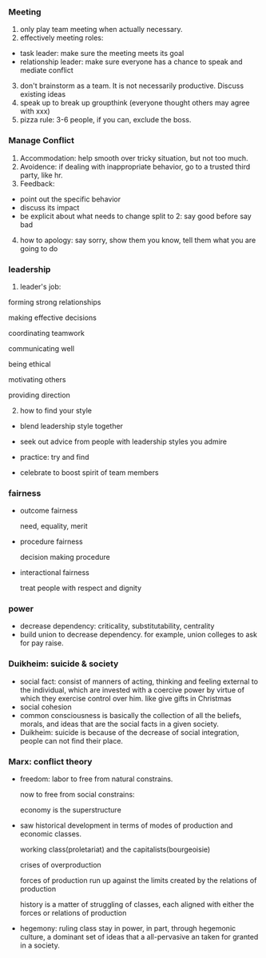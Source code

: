 ### Meeting
1. only play team meeting when actually necessary.
2. effectively
  meeting roles:
  - task leader: make sure the meeting meets its goal
  - relationship leader: make sure everyone has a chance to speak and mediate conflict
3. don't brainstorm as a team. It is not necessarily productive. Discuss existing ideas
4. speak up to break up groupthink
  (everyone thought others may agree with xxx)
5. pizza rule: 3-6 people, if you can, exclude the boss.

### Manage Conflict
1. Accommodation: help smooth over tricky situation, but not too much.
2. Avoidence: if dealing with inappropriate behavior, go to a trusted third party, like hr.
3. Feedback:
- point out the specific behavior
- discuss its impact
- be explicit about what needs to change
 split to 2: say good before say bad
 4. how to apology: say sorry, show them you know, tell them what you are going to do
 
### leadership

1. leader's job:

forming strong relationships

making effective decisions

coordinating teamwork

communicating well

being ethical

motivating others

providing direction

2. how to find your style

- blend leadership style together

- seek out advice from people with leadership styles you admire

- practice: try and find

- celebrate to boost spirit of team members



### fairness

- outcome fairness

  need, equality, merit

- procedure fairness

  decision making procedure

- interactional fairness

  treat people with respect and dignity



### power

- decrease dependency: criticality, substitutability, centrality
- build union to decrease dependency. for example, union colleges to ask for pay raise.


### Duikheim: suicide & society

- social fact: consist of manners of acting, thinking and feeling external to the individual, which are invested with a coercive power by virtue of which they exercise control over him. like give gifts in Christmas
- social cohesion
- common consciousness is  basically the collection of all the beliefs, morals, and ideas that are the social facts in a given society.
- Duikheim: suicide is because of the decrease of social integration, people can not find their place.

### Marx: conflict theory

- freedom: labor to free from natural constrains. 

  now to free from social constrains:

  economy is the superstructure

- saw historical development in terms of modes of production and economic classes.

  working class(proletariat) and the capitalists(bourgeoisie)

  crises of overproduction

  forces of production run up against the limits created by the relations of production

  history is a matter of struggling of classes, each aligned with either the forces or relations of production

- hegemony: ruling class stay in power, in part, through hegemonic culture, a dominant set of ideas that a all-pervasive an taken for granted in a society.
